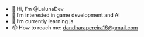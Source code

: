 - 👋 Hi, I’m @LalunaDev
- 👀 I’m interested in game development and AI
- 🌱 I’m currently learning js
- 📫 How to reach me: dandharapereira16@gmail.com

<!---
LalunaDev/LalunaDev is a ✨ special ✨ repository because its `README.md` (this file) appears on your GitHub profile.
You can click the Preview link to take a look at your changes.
--->
